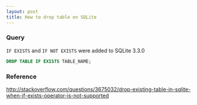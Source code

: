 ```yaml
---
layout: post
title: How to drop table on SQLite
---
```



### Query
`IF EXISTS` and `IF NOT EXISTS` were added to SQLite 3.3.0

```SQL
DROP TABLE IF EXISTS TABLE_NAME;
```
### Reference
<http://stackoverflow.com/questions/3675032/drop-existing-table-in-sqlite-when-if-exists-operator-is-not-supported> 